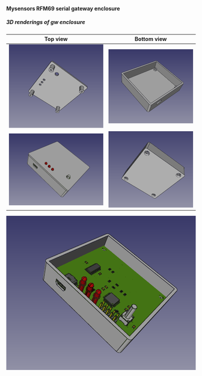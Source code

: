 #### Mysensors RFM69 serial gateway enclosure


##### 3D renderings of gw enclosure

Top view | Bottom view
------------ | -------------
![Alt text](freecad/renderings/top_assembly.png?raw=true "top view") | ![Alt text](freecad/renderings/bottom_assembly_inner.png?raw=true "bottom view")
![Alt text](freecad/renderings/full_assembly_pcb.png?raw=true "top view") | ![Alt text](freecad/renderings/bottom_screws_assembly.png?raw=true "bottom view")
![Alt text](freecad/renderings/bottom_assembly_pcb.png?raw=true "bottom view")

